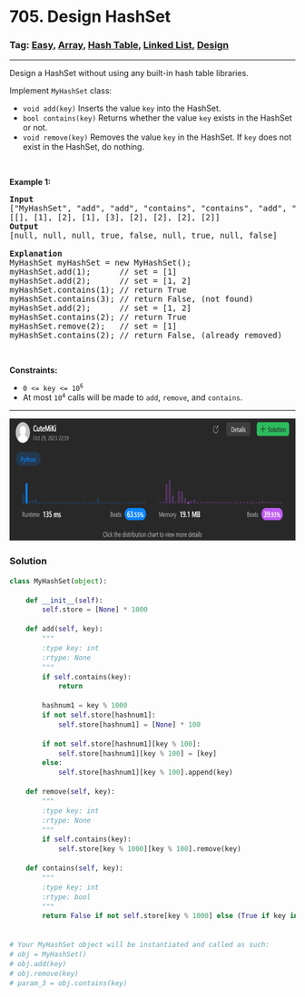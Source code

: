 # 705. Design HashSet
### Tag: [Easy](https://github.com/TheOnlyMiki/LeetCode-For-Fun/tree/main#easy-level), [Array](https://github.com/TheOnlyMiki/LeetCode-For-Fun/tree/main#array), [Hash Table](https://github.com/TheOnlyMiki/LeetCode-For-Fun/tree/main#hash-table), [Linked List](https://github.com/TheOnlyMiki/LeetCode-For-Fun/tree/main#linked-list), [Design](https://github.com/TheOnlyMiki/LeetCode-For-Fun/tree/main#design)
---
<div class="px-5 pt-4"><div class="flex"></div><div class="xFUwe" data-track-load="description_content"><p>Design a HashSet without using any built-in hash table libraries.</p>

<p>Implement <code>MyHashSet</code> class:</p>

<ul>
	<li><code>void add(key)</code> Inserts the value <code>key</code> into the HashSet.</li>
	<li><code>bool contains(key)</code> Returns whether the value <code>key</code> exists in the HashSet or not.</li>
	<li><code>void remove(key)</code> Removes the value <code>key</code> in the HashSet. If <code>key</code> does not exist in the HashSet, do nothing.</li>
</ul>

<p>&nbsp;</p>
<p><strong class="example">Example 1:</strong></p>

<pre><strong>Input</strong>
["MyHashSet", "add", "add", "contains", "contains", "add", "contains", "remove", "contains"]
[[], [1], [2], [1], [3], [2], [2], [2], [2]]
<strong>Output</strong>
[null, null, null, true, false, null, true, null, false]

<strong>Explanation</strong>
MyHashSet myHashSet = new MyHashSet();
myHashSet.add(1);      // set = [1]
myHashSet.add(2);      // set = [1, 2]
myHashSet.contains(1); // return True
myHashSet.contains(3); // return False, (not found)
myHashSet.add(2);      // set = [1, 2]
myHashSet.contains(2); // return True
myHashSet.remove(2);   // set = [1]
myHashSet.contains(2); // return False, (already removed)</pre>

<p>&nbsp;</p>
<p><strong>Constraints:</strong></p>

<ul>
	<li><code>0 &lt;= key &lt;= 10<sup>6</sup></code></li>
	<li>At most <code>10<sup>4</sup></code> calls will be made to <code>add</code>, <code>remove</code>, and <code>contains</code>.</li>
</ul>
</div></div>

---
<img src="Submit.png" width="700" height="215" />

### Solution

```python
class MyHashSet(object):

    def __init__(self):
        self.store = [None] * 1000

    def add(self, key):
        """
        :type key: int
        :rtype: None
        """
        if self.contains(key):
            return

        hashnum1 = key % 1000
        if not self.store[hashnum1]:
            self.store[hashnum1] = [None] * 100

        if not self.store[hashnum1][key % 100]:
            self.store[hashnum1][key % 100] = [key]
        else:
            self.store[hashnum1][key % 100].append(key)

    def remove(self, key):
        """
        :type key: int
        :rtype: None
        """
        if self.contains(key):
            self.store[key % 1000][key % 100].remove(key)

    def contains(self, key):
        """
        :type key: int
        :rtype: bool
        """
        return False if not self.store[key % 1000] else (True if key in self.store[key % 1000][key % 100] else False)


# Your MyHashSet object will be instantiated and called as such:
# obj = MyHashSet()
# obj.add(key)
# obj.remove(key)
# param_3 = obj.contains(key)
```
